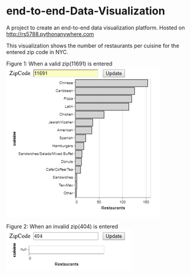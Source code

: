 # end-to-end-Data-Visualization
A project to create an end-to-end data visualization platform. Hosted on http://rs5788.pythonanywhere.com

This visualization shows the number of restaurants per cuisine for the entered zip code in NYC.

Figure 1: When a valid zip(11691) is entered
![](screenshot-rs5788.pythonanywhere.com-2018.05.02-17-19-34.png)

Figure 2: When an invalid zip(404) is entered
![](screenshot-rs5788.pythonanywhere.com-2018.05.02-17-20-35.png)
